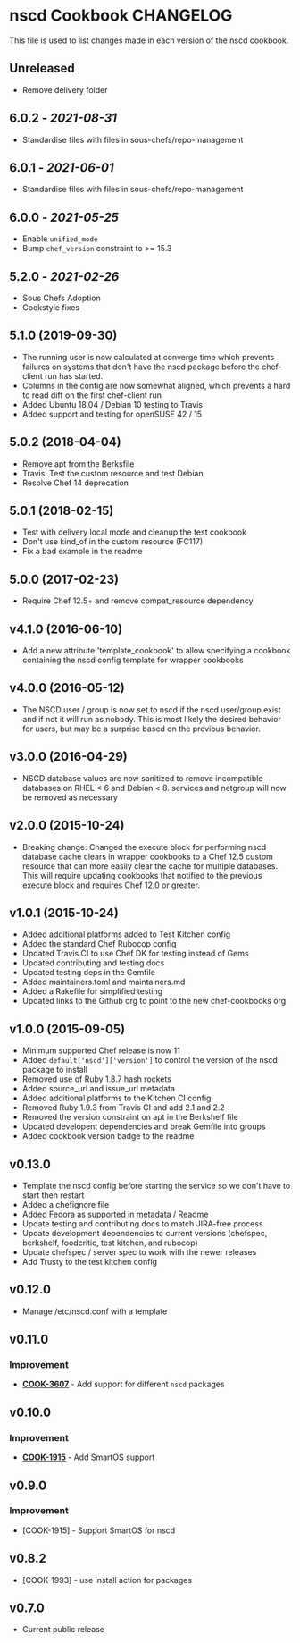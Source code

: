 # nscd Cookbook CHANGELOG

This file is used to list changes made in each version of the nscd cookbook.

## Unreleased

- Remove delivery folder

## 6.0.2 - *2021-08-31*

- Standardise files with files in sous-chefs/repo-management

## 6.0.1 - *2021-06-01*

- Standardise files with files in sous-chefs/repo-management

## 6.0.0 - *2021-05-25*

- Enable `unified_mode`
- Bump `chef_version` constraint to >= 15.3

## 5.2.0 - *2021-02-26*

- Sous Chefs Adoption
- Cookstyle fixes

## 5.1.0 (2019-09-30)

- The running user is now calculated at converge time which prevents failures on systems that don't have the nscd package before the chef-client run has started.
- Columns in the config are now somewhat aligned, which prevents a hard to read diff on the first chef-client run
- Added Ubuntu 18.04 / Debian 10 testing to Travis
- Added support and testing for openSUSE 42 / 15

## 5.0.2 (2018-04-04)

- Remove apt from the Berksfile
- Travis: Test the custom resource and test Debian
- Resolve Chef 14 deprecation

## 5.0.1 (2018-02-15)

- Test with delivery local mode and cleanup the test cookbook
- Don't use kind\_of in the custom resource (FC117)
- Fix a bad example in the readme

## 5.0.0 (2017-02-23)

- Require Chef 12.5+ and remove compat\_resource dependency

## v4.1.0 (2016-06-10)

- Add a new attribute 'template\_cookbook' to allow specifying a cookbook containing the nscd config template for wrapper cookbooks

## v4.0.0 (2016-05-12)

- The NSCD user / group is now set to nscd if the nscd user/group exist and if not it will run as nobody. This is most likely the desired behavior for users, but may be a surprise based on the previous behavior.

## v3.0.0 (2016-04-29)

- NSCD database values are now sanitized to remove incompatible databases on RHEL < 6 and Debian < 8\. services and netgroup will now be removed as necessary

## v2.0.0 (2015-10-24)

- Breaking change: Changed the execute block for performing nscd database cache clears in wrapper cookbooks to a Chef 12.5 custom resource that can more easily clear the cache for multiple databases. This will require updating cookbooks that notified to the previous execute block and requires Chef 12.0 or greater.

## v1.0.1 (2015-10-24)

- Added additional platforms added to Test Kitchen config
- Added the standard Chef Rubocop config
- Updated Travis CI to use Chef DK for testing instead of Gems
- Updated contributing and testing docs
- Updated testing deps in the Gemfile
- Added maintainers.toml and maintainers.md
- Added a Rakefile for simplified testing
- Updated links to the Github org to point to the new chef-cookbooks org

## v1.0.0 (2015-09-05)

- Minimum supported Chef release is now 11
- Added `default['nscd']['version']` to control the version of the nscd package to install
- Removed use of Ruby 1.8.7 hash rockets
- Added source\_url and issue\_url metadata
- Added additional platforms to the Kitchen CI config
- Removed Ruby 1.9.3 from Travis CI and add 2.1 and 2.2
- Removed the version constraint on apt in the Berkshelf file
- Updated developent dependencies and break Gemfile into groups
- Added cookbook version badge to the readme

## v0.13.0

- Template the nscd config before starting the service so we don't have to start then restart
- Added a chefignore file
- Added Fedora as supported in metadata / Readme
- Update testing and contributing docs to match JIRA-free process
- Update development dependencies to current versions (chefspec, berkshelf, foodcritic, test kitchen, and rubocop)
- Update chefspec / server spec to work with the newer releases
- Add Trusty to the test kitchen config

## v0.12.0

- Manage /etc/nscd.conf with a template

## v0.11.0

### Improvement

- **[COOK-3607](https://tickets.chef.io/browse/COOK-3607)** - Add support for different `nscd` packages

## v0.10.0

### Improvement

- **[COOK-1915](https://tickets.chef.io/browse/COOK-1915)** - Add SmartOS support

## v0.9.0

### Improvement

- [COOK-1915] - Support SmartOS for nscd

## v0.8.2

- [COOK-1993] - use install action for packages

## v0.7.0

- Current public release
